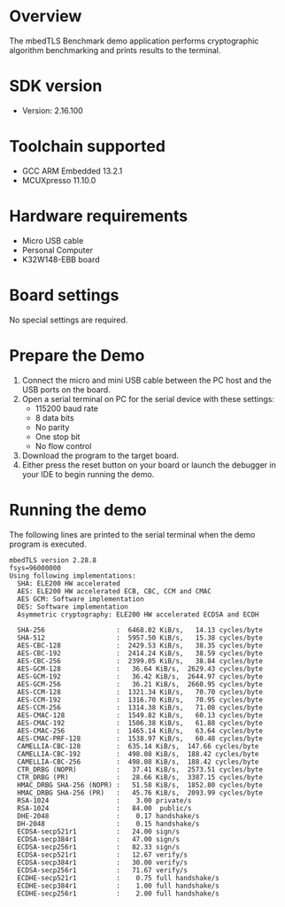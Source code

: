 Overview
========
The mbedTLS Benchmark demo application performs cryptographic algorithm benchmarking and prints results to the
terminal.


SDK version
===========
- Version: 2.16.100

Toolchain supported
===================
- GCC ARM Embedded  13.2.1
- MCUXpresso  11.10.0

Hardware requirements
=====================
- Micro USB cable
- Personal Computer
- K32W148-EBB board

Board settings
==============
No special settings are required.

Prepare the Demo
================
1. Connect the micro and mini USB cable between the PC host and the USB ports on the board.
2. Open a serial terminal on PC for the serial device with these settings:
    - 115200 baud rate
    - 8 data bits
    - No parity
    - One stop bit
    - No flow control
3. Download the program to the target board.
4. Either press the reset button on your board or launch the debugger in your IDE to begin running
   the demo.

Running the demo
================
The following lines are printed to the serial terminal when the demo program is executed.
~~~~~~~~~~~~~~~~~~~~~~~~~~~~~~~~~~~~~~~~
mbedTLS version 2.28.8
fsys=96000000
Using following implementations:
  SHA: ELE200 HW accelerated
  AES: ELE200 HW accelerated ECB, CBC, CCM and CMAC
  AES GCM: Software implementation
  DES: Software implementation
  Asymmetric cryptography: ELE200 HW accelerated ECDSA and ECDH

  SHA-256                  :  6468.02 KiB/s,   14.13 cycles/byte
  SHA-512                  :  5957.50 KiB/s,   15.38 cycles/byte
  AES-CBC-128              :  2429.53 KiB/s,   38.35 cycles/byte
  AES-CBC-192              :  2414.24 KiB/s,   38.59 cycles/byte
  AES-CBC-256              :  2399.05 KiB/s,   38.84 cycles/byte
  AES-GCM-128              :   36.64 KiB/s,  2629.43 cycles/byte
  AES-GCM-192              :   36.42 KiB/s,  2644.97 cycles/byte
  AES-GCM-256              :   36.21 KiB/s,  2660.95 cycles/byte
  AES-CCM-128              :  1321.34 KiB/s,   70.70 cycles/byte
  AES-CCM-192              :  1316.70 KiB/s,   70.95 cycles/byte
  AES-CCM-256              :  1314.38 KiB/s,   71.08 cycles/byte
  AES-CMAC-128             :  1549.82 KiB/s,   60.13 cycles/byte
  AES-CMAC-192             :  1506.38 KiB/s,   61.88 cycles/byte
  AES-CMAC-256             :  1465.14 KiB/s,   63.64 cycles/byte
  AES-CMAC-PRF-128         :  1538.97 KiB/s,   60.48 cycles/byte
  CAMELLIA-CBC-128         :  635.14 KiB/s,  147.66 cycles/byte
  CAMELLIA-CBC-192         :  498.08 KiB/s,  188.42 cycles/byte
  CAMELLIA-CBC-256         :  498.08 KiB/s,  188.42 cycles/byte
  CTR_DRBG (NOPR)          :   37.41 KiB/s,  2573.51 cycles/byte
  CTR_DRBG (PR)            :   28.66 KiB/s,  3387.15 cycles/byte
  HMAC_DRBG SHA-256 (NOPR) :   51.58 KiB/s,  1852.80 cycles/byte
  HMAC_DRBG SHA-256 (PR)   :   45.76 KiB/s,  2093.99 cycles/byte
  RSA-1024                 :    3.00 private/s
  RSA-1024                 :   84.00  public/s
  DHE-2048                 :    0.17 handshake/s
  DH-2048                  :    0.15 handshake/s
  ECDSA-secp521r1          :   24.00 sign/s
  ECDSA-secp384r1          :   47.00 sign/s
  ECDSA-secp256r1          :   82.33 sign/s
  ECDSA-secp521r1          :   12.67 verify/s
  ECDSA-secp384r1          :   30.00 verify/s
  ECDSA-secp256r1          :   71.67 verify/s
  ECDHE-secp521r1          :    0.75 full handshake/s
  ECDHE-secp384r1          :    1.00 full handshake/s
  ECDHE-secp256r1          :    2.00 full handshake/s
~~~~~~~~~~~~~~~~~~~~~~~~~~~~~~~~~~~~~~~~

